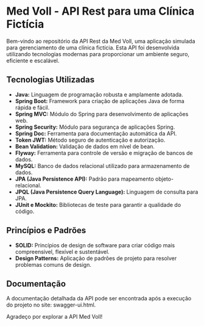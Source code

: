 # Med Voll - API Rest para uma Clínica Fictícia

Bem-vindo ao repositório da API Rest da Med Voll, uma aplicação simulada para gerenciamento de uma clínica fictícia. Esta API foi desenvolvida utilizando tecnologias modernas para proporcionar um ambiente seguro, eficiente e escalável.

## Tecnologias Utilizadas

- **Java:** Linguagem de programação robusta e amplamente adotada.
- **Spring Boot:** Framework para criação de aplicações Java de forma rápida e fácil.
- **Spring MVC:** Módulo do Spring para desenvolvimento de aplicações web.
- **Spring Security:** Módulo para segurança de aplicações Spring.
- **Spring Doc:** Ferramenta para documentação automática da API.
- **Token JWT:** Método seguro de autenticação e autorização.
- **Bean Validation:** Validação de dados em nível de bean.
- **Flyway:** Ferramenta para controle de versão e migração de bancos de dados.
- **MySQL:** Banco de dados relacional utilizado para armazenamento de dados.
- **JPA (Java Persistence API):** Padrão para mapeamento objeto-relacional.
- **JPQL (Java Persistence Query Language):** Linguagem de consulta para JPA.
- **JUnit e Mockito:** Bibliotecas de teste para garantir a qualidade do código.

## Princípios e Padrões

- **SOLID:** Princípios de design de software para criar código mais compreensível, flexível e sustentável.
- **Design Patterns:** Aplicação de padrões de projeto para resolver problemas comuns de design.

## Documentação

A documentação detalhada da API pode ser encontrada após a execução do projeto no site: swagger-ui.html.


Agradeço por explorar a API Med Voll!
